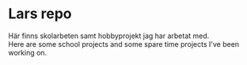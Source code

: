 # Lars repo
Här finns skolarbeten samt hobbyprojekt jag har arbetat med.<br>
Here are some school projects and some spare time projects I've been working on.
